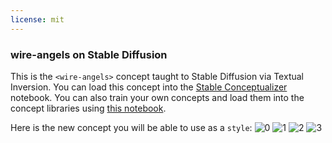 ```yaml
---
license: mit
---
```

### wire-angels on Stable Diffusion
This is the `<wire-angels>` concept taught to Stable Diffusion via Textual Inversion. You can load this concept into the [Stable Conceptualizer](https://colab.research.google.com/github/huggingface/notebooks/blob/main/diffusers/stable_conceptualizer_inference.ipynb) notebook. You can also train your own concepts and load them into the concept libraries using [this notebook](https://colab.research.google.com/github/huggingface/notebooks/blob/main/diffusers/sd_textual_inversion_training.ipynb).

Here is the new concept you will be able to use as a `style`:
![<wire-angels> 0](https://huggingface.co/sd-concepts-library/wire-angels/resolve/main/concept_images/3.jpeg)
![<wire-angels> 1](https://huggingface.co/sd-concepts-library/wire-angels/resolve/main/concept_images/1.jpeg)
![<wire-angels> 2](https://huggingface.co/sd-concepts-library/wire-angels/resolve/main/concept_images/0.jpeg)
![<wire-angels> 3](https://huggingface.co/sd-concepts-library/wire-angels/resolve/main/concept_images/2.jpeg)

